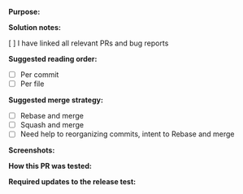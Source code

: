 **Purpose:**
<!-- Why do we need this? -->

**Solution notes:**
<!-- How do we solve it? Any caveats? -->

[ ] I have linked all relevant PRs and bug reports

**Suggested reading order:**

- [ ] Per commit
- [ ] Per file

**Suggested merge strategy:**

- [ ] Rebase and merge
- [ ] Squash and merge
- [ ] Need help to reorganizing commits, intent to Rebase and merge

**Screenshots:**
<!-- For any visual changes. -->

**How this PR was tested:**
<!-- Manual or automatic? Local or staging? What steps were performed? -->

**Required updates to the release test:**
<!-- When we merge this PR, will we have to update the release test? -->
